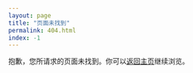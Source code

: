 ```yaml
---
layout: page
title: "页面未找到"
permalink: 404.html
index: -1
---
```


抱歉，您所请求的页面未找到。你可以[返回主页]({{site.baseurl}})继续浏览。